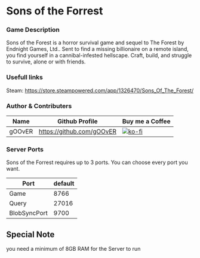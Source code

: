 # Sons of the Forrest

### Game Description

Sons of the Forest is a horror survival game and sequel to The Forest by Endnight Games, Ltd.. Sent to find a missing billionaire on a remote island, you find yourself in a cannibal-infested hellscape. Craft, build, and struggle to survive, alone or with friends.

### Usefull links

Steam: https://store.steampowered.com/app/1326470/Sons_Of_The_Forest/

### Author & Contributers
| Name        | Github Profile  | Buy me a Coffee |
| ------------- |-------------|-------------|
|   gOOvER   | https://github.com/gOOvER | [![ko-fi](https://ko-fi.com/img/githubbutton_sm.svg)](https://ko-fi.com/B0B351D0Q) |


### Server Ports

Sons of the Forrest requires up to 3 ports. You can choose every port you want.

| Port    | default       |
|---------|---------------|
| Game    |     8766     |
| Query     |     27016     |
| BlobSyncPort | 9700       |

## Special Note

you need a minimum of 8GB RAM for the Server to run